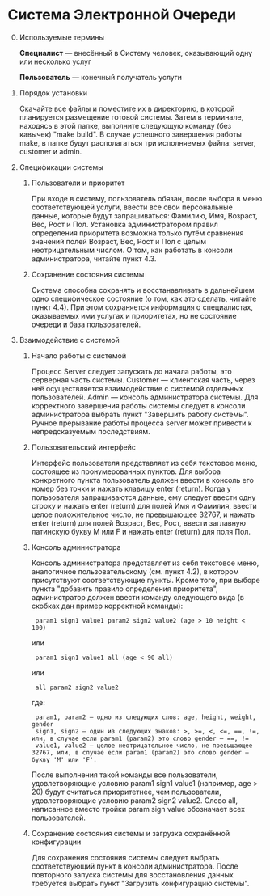 # Система Электронной Очереди
0. Используемые термины

    **Специалист** — внесённый в Систему человек, оказывающий одну или несколько услуг 
    
    **Пользователь** — конечный получатель услуги
1. Порядок установки

    Скачайте все файлы и поместите их в директорию, в которой планируется размещение готовой системы. Затем в терминале, находясь в этой папке, выполните следующую команду (без кавычек) "make build". В случае успешного завершения работы make, в папке будут располагаться три исполняемых файла: server, customer и admin. 
2. Спецификации системы

    1. Пользователи и приоритет
    
        При входе в систему, пользователь обязан, после выбора в меню соответствующей услуги, ввести все свои персональные данные, которые будут запрашиваться: Фамилию, Имя, Возраст, Вес, Рост и Пол. Установка администратором правил определения приоритета возможна только путём сравнения значений полей Возраст, Вес, Рост и Пол с целым неотрицательным числом. О том, как работать в консоли администратора, читайте пункт 4.3.
    2. Сохранение состояния системы
    
        Система способна сохранять и восстанавливать в дальнейшем одно специфическое состояние (о том, как это сделать, читайте пункт 4.4). При этом сохраняется информация о специалистах, оказываемых ими услугах и приоритетах, но не состояние очереди и база пользователей.
3. Взаимодействие с системой

    1. Начало работы с системой
    
        Процесс Server следует запускать до начала работы, это серверная часть системы. Customer — клиентская часть, через неё осуществляется взаимодействие с системой отдельных пользователей. Admin — консоль администратора системы. Для корректного завершения работы системы следует в консоли администратора выбрать пункт "Завершить работу системы". Ручное прерывание работы процесса server может привести к непредсказуемым последствиям. 
    2. Пользовательский интерфейс
    
        Интерфейс пользователя представляет из себя текстовое меню, состоящее из пронумерованных пунктов. Для выбора конкретного пункта пользователь должен ввести в консоль его номер без точки и нажать клавишу enter (return). Когда у пользователя запрашиваются данные, ему следует ввести одну строку и нажать enter (return) для полей Имя и Фамилия, ввести целое положительное число, не превышающее 32767, и нажать enter (return) для полей Возраст, Вес, Рост, ввести заглавную латинскую букву M или F и нажать enter (return) для поля Пол. 
    3. Консоль администратора
    
        Консоль администратора представляет из себя текстовое меню, аналогичное пользовательскому (см. пункт 4.2), в котором присутствуют соответствующие пункты. Кроме того, при выборе пункта "добавить правило определения приоритета", администратор должен ввести команду следующего вида (в скобках дан пример корректной команды):
        
            param1 sign1 value1 param2 sign2 value2 (age > 10 height < 100)
        или
        
            param1 sign1 value1 all (age < 90 all)
        или
        
            all param2 sign2 value2
        где:
        
            param1, param2 — одно из следующих слов: age, height, weight, gender 
            sign1, sign2 — один из следующих знаков: >, >=, <, <=, ==, !=, или, в случае если param1 (param2) это слово gender – ==, !=
            value1, value2 — целое неотрицательное число, не превыщающее 32767, или, в случае если param1 (param2) это слово gender – букву 'M' или 'F'. 
        После выполнения такой команды все пользователи, удовлетворяющие условию param1 sign1 value1 (например, age > 20) будут считаться приоритетнее, чем пользователи, удовлетворяющие условию param2 sign2 value2. Слово all, написанное вместо тройки param sign value обозначает всех пользователей.
    4. Сохранение состояния системы и загрузка сохранённой конфигурации
    
        Для сохранения состояния системы следует выбрать соответствующий пункт в консоли администратора. После повторного запуска системы для восстановления данных требуется выбрать пункт "Загрузить конфигурацию системы".
